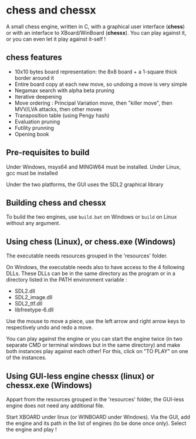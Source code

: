 # chess and chessx

A small chess engine, written in C, with a graphical user interface (**chess**) or with an interface to XBoard/WinBoard (**chessx**). You can play against it, or you can even let it play against it-self !

## chess features

- 10x10 bytes board representation: the 8x8 board + a 1-square thick border around it
- Entire board copy at each new move, so undoing a move is very simple
- Negamax search with alpha beta pruning
- Iterative deepening
- Move ordering : Principal Variation move, then "killer move", then MVV/LVA attacks, then other moves
- Transposition table (using Pengy hash)
- Evaluation pruning
- Futility prunning
- Opening book

## Pre-requisites to build

Under Windows, msys64 and MINGW64 must be installed.
Under Linux, gcc must be installed

Under the two platforms, the GUI uses the SDL2 graphical library

## Building chess and chessx

To build the two engines, use `build.bat` on Windows or `build` on Linux without any argument.

## Using chess (Linux), or chess.exe (Windows)

The executable needs resources grouped in the 'resources' folder.

On Windows, the executable needs also to have access to the 4 following DLLs. These DLLs can be in the same directory as the program or in a directory listed in the PATH environment variable :
- SDL2.dll
- SDL2_image.dll
- SDL2_ttf.dll
- libfreetype-6.dll

Use the mouse to move a piece, use the left arrow and right arrow keys to respectively undo and redo a move.

You can play against the engine or you can start the engine twice (in two separate CMD or terminal windows but in the same directory) and make both instances play against each other! For this, click on "TO PLAY" on one of the instances.

## Using GUI-less engine chessx (linux) or chessx.exe (Windows)

Appart from the resources grouped in the 'resources' folder, the GUI-less engine does not need any additional file.

Start XBOARD under linux (or WINBOARD under Windows). Via the GUI, add the engine and its path in the list of engines (to be done once only). Select the engine and play !